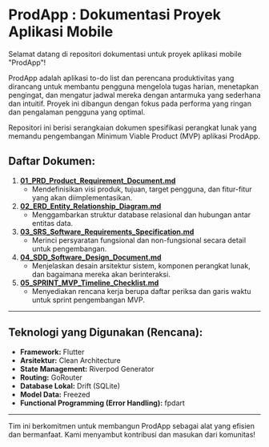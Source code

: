 # ProdApp : Dokumentasi Proyek Aplikasi Mobile

Selamat datang di repositori dokumentasi untuk proyek aplikasi mobile "ProdApp"!

ProdApp adalah aplikasi to-do list dan perencana produktivitas yang dirancang untuk membantu pengguna mengelola tugas harian, menetapkan pengingat, dan mengatur jadwal mereka dengan antarmuka yang sederhana dan intuitif. Proyek ini dibangun dengan fokus pada performa yang ringan dan pengalaman pengguna yang optimal.

Repositori ini berisi serangkaian dokumen spesifikasi perangkat lunak yang memandu pengembangan Minimum Viable Product (MVP) aplikasi ProdApp.

## Daftar Dokumen:

1.  **[01_PRD_Product_Requirement_Document.md](01_PRD_Product_Requirement_Document.md)**
    *   Mendefinisikan visi produk, tujuan, target pengguna, dan fitur-fitur yang akan diimplementasikan.
2.  **[02_ERD_Entity_Relationship_Diagram.md](02_ERD_Entity_Relationship_Diagram.md)**
    *   Menggambarkan struktur database relasional dan hubungan antar entitas data.
3.  **[03_SRS_Software_Requirements_Specification.md](03_SRS_Software_Requirements_Specification.md)**
    *   Merinci persyaratan fungsional dan non-fungsional secara detail untuk pengembangan.
4.  **[04_SDD_Software_Design_Document.md](04_SDD_Software_Design_Document.md)**
    *   Menjelaskan desain arsitektur sistem, komponen perangkat lunak, dan bagaimana mereka akan berinteraksi.
5.  **[05_SPRINT_MVP_Timeline_Checklist.md](05_SPRINT_MVP_Timeline_Checklist.md)**
    *   Menyediakan rencana kerja berupa daftar periksa dan garis waktu untuk sprint pengembangan MVP.

---

## Teknologi yang Digunakan (Rencana):

*   **Framework:** Flutter
*   **Arsitektur:** Clean Architecture
*   **State Management:** Riverpod Generator
*   **Routing:** GoRouter
*   **Database Lokal:** Drift (SQLite)
*   **Model Data:** Freezed
*   **Functional Programming (Error Handling):** fpdart

---

Tim ini berkomitmen untuk membangun ProdApp sebagai alat yang efisien dan bermanfaat. Kami menyambut kontribusi dan masukan dari komunitas!
